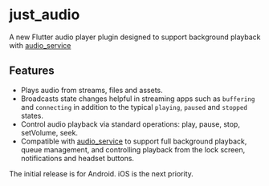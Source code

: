 # just_audio

A new Flutter audio player plugin designed to support background playback with [audio_service](https://pub.dev/packages/audio_service)

## Features

* Plays audio from streams, files and assets.
* Broadcasts state changes helpful in streaming apps such as `buffering` and `connecting` in addition to the typical `playing`, `paused` and `stopped` states.
* Control audio playback via standard operations: play, pause, stop, setVolume, seek.
* Compatible with [audio_service](https://pub.dev/packages/audio_service) to support full background playback, queue management, and controlling playback from the lock screen, notifications and headset buttons.

The initial release is for Android. iOS is the next priority.
